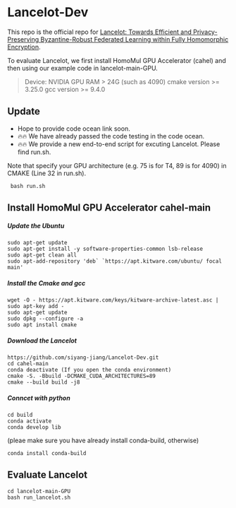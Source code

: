 # Lancelot-Dev
This repo is the official repo for [Lancelot: Towards Efficient and Privacy-Preserving Byzantine-Robust Federated Learning within Fully Homomorphic Encryption](https://arxiv.org/abs/2408.06197).

To evaluate Lancelot, we first install HomoMul GPU Accelerator (cahel) and then using our example code in lancelot-main-GPU.

> Device: NVIDIA GPU RAM > 24G (such as 4090)
> cmake version >= 3.25.0
> gcc version >= 9.4.0

## Update 
- Hope to provide code ocean link soon.  
- 🔥🔥 We have already passed the code testing in the code ocean. 
- 🔥🔥 We provide a new end-to-end script for excuting Lancelot. Please find run.sh.

 Note that specify your GPU architecture (e.g. 75 is for T4, 89 is for 4090) in CMAKE (Line 32 in run.sh). 
```
 bash run.sh 
```


## Install HomoMul GPU Accelerator cahel-main

##### Update the Ubuntu
```
sudo apt-get update
sudo apt-get install -y software-properties-common lsb-release
sudo apt-get clean all
sudo apt-add-repository 'deb` `https://apt.kitware.com/ubuntu/ focal main'
```


##### Install the Cmake and gcc

```
wget -O - https://apt.kitware.com/keys/kitware-archive-latest.asc | sudo apt-key add -
sudo apt-get update
sudo dpkg --configure -a
sudo apt install cmake
```



##### Download the Lancelot

```
https://github.com/siyang-jiang/Lancelot-Dev.git
cd cahel-main
conda deactivate (If you open the conda environment)
cmake -S. -Bbuild -DCMAKE_CUDA_ARCHITECTURES=89
cmake --build build -j8
```
##### Conncet with python

```
cd build
conda activate
conda develop lib
```
(pleae make sure you have already install conda-build, otherwise)
```
conda install conda-build
```



## Evaluate Lancelot
```
cd lancelot-main-GPU
bash run_lancelot.sh
```

<!-- ## Results
![Results](https://github.com/siyang-jiang/Lancelot-Dev/blob/main/results.jpeg) -->
